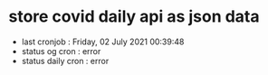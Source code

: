 # store covid daily api as json data

- last cronjob : Friday, 02 July 2021 00:39:48
- status og cron : error
- status daily cron : error
      
      